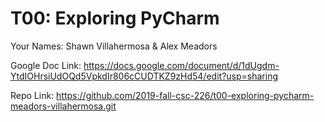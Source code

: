 # T00: Exploring PyCharm

Your Names: Shawn Villahermosa & Alex Meadors
            
Google Doc Link: https://docs.google.com/document/d/1dUgdm-YtdIOHrsiUdOQd5VpkdIr806cCUDTKZ9zHd54/edit?usp=sharing

Repo Link: https://github.com/2019-fall-csc-226/t00-exploring-pycharm-meadors-villahermosa.git
